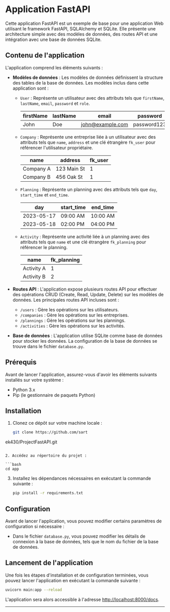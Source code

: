 # Application FastAPI

Cette application FastAPI est un exemple de base pour une application Web utilisant le framework FastAPI, SQLAlchemy et SQLite. Elle présente une architecture simple avec des modèles de données, des routes API et une intégration avec une base de données SQLite.

## Contenu de l'application

L'application comprend les éléments suivants :

- **Modèles de données** : Les modèles de données définissent la structure des tables de la base de données. Les modèles inclus dans cette application sont :

  - `User` : Représente un utilisateur avec des attributs tels que `firstName`, `lastName`, `email`, `password` et `role`.

    |   firstName  |  lastName   |     email       |    password    |    role    |
    |--------------|-------------|-----------------|----------------|------------|
    |    John      |    Doe      | john@example.com |   password123  |   user     |

  - `Company` : Représente une entreprise liée à un utilisateur avec des attributs tels que `name`, `address` et une clé étrangère `fk_user` pour référencer l'utilisateur propriétaire.

    |     name      |    address   |    fk_user    |
    |---------------|--------------|---------------|
    |   Company A   | 123 Main St  |      1        |
    |   Company B   | 456 Oak St   |      1        |

  - `Planning` : Représente un planning avec des attributs tels que `day`, `start_time` et `end_time`.

    |      day      | start_time  |  end_time   |
    |---------------|-------------|-------------|
    |    2023-05-17 |  09:00 AM   |   10:00 AM  |
    |    2023-05-18 |  02:00 PM   |   04:00 PM  |

  - `Activity` : Représente une activité liée à un planning avec des attributs tels que `name` et une clé étrangère `fk_planning` pour référencer le planning.

    |     name      |  fk_planning |
    |---------------|--------------|
    |   Activity A  |      1       |
    |   Activity B  |      2       |

- **Routes API** : L'application expose plusieurs routes API pour effectuer des opérations CRUD (Create, Read, Update, Delete) sur les modèles de données. Les principales routes API incluses sont :

  - `/users` : Gère les opérations sur les utilisateurs.
  - `/companies` : Gère les opérations sur les entreprises.
  - `/plannings` : Gère les opérations sur les plannings.
  - `/activities` : Gère les opérations sur les activités.

- **Base de données** : L'application utilise SQLite comme base de données pour stocker les données. La configuration de la base de données se trouve dans le fichier `database.py`.

## Prérequis

Avant de lancer l'application, assurez-vous d'avoir les éléments suivants installés sur votre système :

- Python 3.x
- Pip (le gestionnaire de paquets Python)

## Installation

1. Clonez ce dépôt sur votre machine locale :

   ```bash
   git clone https://github.com/sart

ek430/ProjectFastAPI.git
   ```

2. Accédez au répertoire du projet :

   ```bash
   cd app
   ```

3. Installez les dépendances nécessaires en exécutant la commande suivante :

   ```bash
   pip install -r requirements.txt
   ```

## Configuration

Avant de lancer l'application, vous pouvez modifier certains paramètres de configuration si nécessaire :

- Dans le fichier `database.py`, vous pouvez modifier les détails de connexion à la base de données, tels que le nom du fichier de la base de données.

## Lancement de l'application

Une fois les étapes d'installation et de configuration terminées, vous pouvez lancer l'application en exécutant la commande suivante :

```bash
uvicorn main:app --reload
```

L'application sera alors accessible à l'adresse [http://localhost:8000/docs](http://localhost:8000/docs).

---